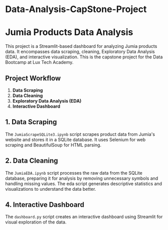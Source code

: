 # Data-Analysis-CapStone-Project

# Jumia Products Data Analysis

This project is a Streamlit-based dashboard for analyzing Jumia products data. It encompasses data scraping, cleaning, Exploratory Data Analysis (EDA), and interactive visualization. This is the capstone project for the Data Bootcamp at Lux Tech Academy.

## Project Workflow

1. **Data Scraping**
2. **Data Cleaning**
3. **Exploratory Data Analysis (EDA)**
4. **Interactive Dashboard**

## 1. Data Scraping

The `JumiaScrapeSQLite3.ipynb` script scrapes product data from Jumia's website and stores it in a SQLite database. It uses Selenium for web scraping and BeautifulSoup for HTML parsing.

## 2. Data Cleaning

The `JumiaEDA.ipynb` script processes the raw data from the SQLite database, preparing it for analysis by removing unnecessary symbols and handling missing values. The eda script generates descriptive statistics and visualizations to understand the data better.

## 4. Interactive Dashboard

The `dashboard.py`  script creates an interactive dashboard using Streamlit for visual exploration of the data.
